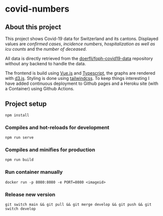 # covid-numbers

## About this project

This project shows Covid-19 data for Switzerland and its cantons. 
Displayed values are _confirmed cases_, _incidence numbers_, _hospitalization as well as icu counts_ and the _number of deceased_. 

All data is directly retrieved from the [doerfli/foph-covid19-data](https://github.com/doerfli/foph-covid19-data) repository without any backend to handle the data. 

The frontend is build using [Vue.js](https://github.com/vuejs/vue) and [Typescript](https://github.com/microsoft/TypeScript), the graphs are rendered with [d3.js](https://github.com/d3/d3).
Styling is done using [tailwindcss](https://github.com/tailwindlabs/tailwindcss). 
To keep things interesting I have added continuous deployment to Github pages and a Heroku site (with a Container) using Github Actions.

## Project setup

```
npm install
```

### Compiles and hot-reloads for development

```
npm run serve
```

### Compiles and minifies for production

```
npm run build
```

### Run container manually

```
docker run -p 8080:8080 -e PORT=8080 <imageid>
```

### Release new version

```
git switch main && git pull && git merge develop && git push && git switch develop
```

